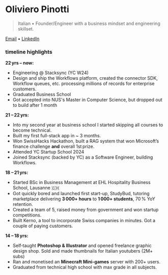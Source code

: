 # Oliviero Pinotti

> Italian • Founder/Engineer with a business mindset and engineering skillset.

[Email](mailto:oliviero.pinotti@gmail.com) • [LinkedIn](https://www.linkedin.com/in/oliviero-pinotti)


### timeline highlights


**22 yrs – now:**
-   Engineering @ Stacksync (YC W24)
-   Design and ship the Workflows platform, created the connector SDK, Workflow queues, etc. processing millions of records for enterprise customers.
-   Graduated Business School
-   Got accepted into NUS's Master in Computer Science, but dropped out to build after 1 month

**21 – 22 yrs:**
-   Into my second year at business school I started skipping all courses to become technical.
-   Built my first full-stack app in ~ 3 months.
-   Won SwissHacks Hackathon, built a RAG system that won Microsoft’s finance challenge **and** overall 1st prize.
-   Attended YC Startup School 2024
-   Joined Stacksync (backed by YC) as a Software Engineer, building Workflows.

**18 – 21 yrs:**
-   Started BSc in Business Management at EHL Hospitality Business School, Lausanne 🇨🇭
-   Got quickly bored and launched first start-up, StudyBud, tutoring marketplace delivering **3 000+ hours** to **1 000+ students**, 70 % YoY retention.
-   Created a team of 5, raised money from government and won startup competitions.
-   Built Kerno, a tool to incorporate Swiss companies in minutes. Got a couple of paying customers.

**14 – 18 yrs:**

-   Self‑taught **Photoshop & Illustrator** and opened freelance graphic design shop. Sold and made thumbnails for Italian youtubers (2M+ subs)
-   Ran and monetised an **Minecraft Mini-games** server with 200+ users.
-   Graduated from technical high school with max grade in all subjects.
